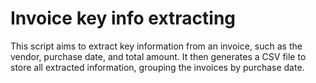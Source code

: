 # Invoice key info extracting
This script aims to extract key information from an invoice, such as the vendor, purchase date, and total amount. It then generates a CSV file to store all extracted information, grouping the invoices by purchase date.